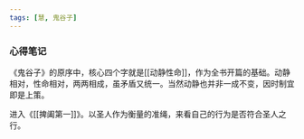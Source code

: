 ```yaml
---
tags: [慧, 鬼谷子]
---
```


### 心得笔记

《鬼谷子》的原序中，核心四个字就是[[动静性命]]，作为全书开篇的基础。动静相对，性命相对，两两相成，虽矛盾又统一。当然动静也并非一成不变，因时制宜即是上策。

进入《[[捭阖第一]]》。以圣人作为衡量的准绳，来看自己的行为是否符合圣人之行。

